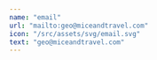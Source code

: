 ```yaml
---
name: "email"
url: "mailto:geo@miceandtravel.com"
icon: "/src/assets/svg/email.svg"
text: "geo@miceandtravel.com"
---
```

